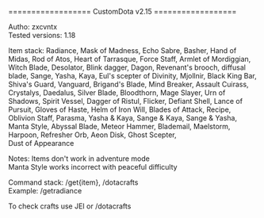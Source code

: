 ================== CustomDota v2.15 ==================

Autho: zxcvntx  
Tested versions: 1.18  

Item stack: Radiance, Mask of Madness, Echo Sabre, Basher, Hand of Midas, Rod of Atos,
    Heart of Tarrasque, Force Staff, Armlet of Mordiggian, Witch Blade, Desolator, Blink dagger,
    Dagon, Revenant's brooch, diffusal blade, Sange, Yasha, Kaya, Eul's scepter of Divinity, Mjollnir, Black King Bar,
    Shiva's Guard, Vanguard, Brigand's Blade, Mind Breaker, Assault Cuirass, Crystalys, Daedalus, Silver Blade, Bloodthorn,
    Mage Slayer, Urn of Shadows, Spirit Vessel, Dagger of Ristul, Flicker, Defiant Shell, Lance of Pursuit, Gloves of Haste,
    Helm of Iron Will, Blades of Attack, Recipe, Oblivion Staff, Parasma, Yasha & Kaya, Sange & Kaya, Sange & Yasha,
    Manta Style, Abyssal Blade, Meteor Hammer, Blademail, Maelstorm, Harpoon, Refresher Orb, Aeon Disk, Ghost Scepter,  
    Dust of Appearance

Notes:
    Items don't work in adventure mode  
    Manta Style works incorrect with peaceful difficulty  

Command stack: /get{item}, /dotacrafts  
    Example: /getradiance

To check crafts use JEI or /dotacrafts

